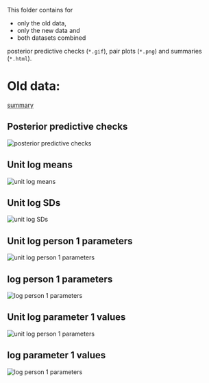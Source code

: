 This folder contains for

* only the old data,
* only the new data and
* both datasets combined

posterior predictive checks (`*.gif`), pair plots (`*.png`) and summaries (`*.html`).

# Old data:

[summary](only_old.html)

## Posterior predictive checks

![posterior predictive checks](only_old_gq.gif)

## Unit log means

![unit log means](only_old_unit_log_means.png)

## Unit log SDs

![unit log SDs](only_old_unit_log_gsds.png)

## Unit log person 1 parameters

![unit log person 1 parameters](only_old_unit_log_person_1.png)

## log person 1 parameters

![log person 1 parameters](only_old_log_person_1.png)

## Unit log parameter 1 values

![unit log person 1 parameters](only_old_unit_log_param_1.png)

## log parameter 1 values

![log person 1 parameters](only_old_log_param_1.png)
